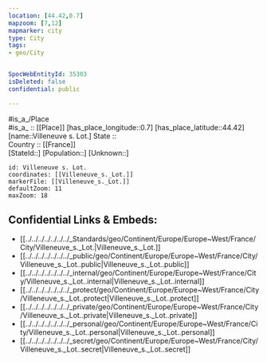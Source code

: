 ```yaml
---
location: [44.42,0.7] 
mapzoom: [7,12] 
mapmarker: city 
type: City
tags:
- geo/City


SpocWebEntityId: 35303
isDeleted: false
confidential: public

---
```

#is_a_/Place  
#is_a_ :: [[Place]] 
[has_place_longitude::0.7] 
[has_place_latitude::44.42] 
[name::Villeneuve s. Lot.] 
State ::  
Country :: [[France]]  
[StateId::] 
[Population::] 
[Unknown::] 


```leaflet
id: Villeneuve s. Lot.
coordinates: [[Villeneuve_s._Lot.]] 
markerFile: [[Villeneuve_s._Lot.]] 
defaultZoom: 11 
maxZoom: 18
```


## Confidential Links & Embeds: 
- [[../../../../../../../_Standards/geo/Continent/Europe/Europe~West/France/City/Villeneuve_s._Lot.|Villeneuve_s._Lot.]] 
- [[../../../../../../../_public/geo/Continent/Europe/Europe~West/France/City/Villeneuve_s._Lot..public|Villeneuve_s._Lot..public]] 
- [[../../../../../../../_internal/geo/Continent/Europe/Europe~West/France/City/Villeneuve_s._Lot..internal|Villeneuve_s._Lot..internal]] 
- [[../../../../../../../_protect/geo/Continent/Europe/Europe~West/France/City/Villeneuve_s._Lot..protect|Villeneuve_s._Lot..protect]] 
- [[../../../../../../../_private/geo/Continent/Europe/Europe~West/France/City/Villeneuve_s._Lot..private|Villeneuve_s._Lot..private]] 
- [[../../../../../../../_personal/geo/Continent/Europe/Europe~West/France/City/Villeneuve_s._Lot..personal|Villeneuve_s._Lot..personal]] 
- [[../../../../../../../_secret/geo/Continent/Europe/Europe~West/France/City/Villeneuve_s._Lot..secret|Villeneuve_s._Lot..secret]] 
